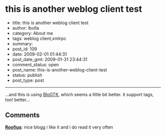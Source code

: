 # this is another weblog client test

- title: this is another weblog client test
- author: lbolla
- category: About me
- tags: weblog client,xmlrpc
- summary: 
- post_id: 109
- date: 2009-02-01 01:44:31
- post_date_gmt: 2009-01-31 23:44:31
- comment_status: open
- post_name: this-is-another-weblog-client-test
- status: publish
- post_type: post

----------------

...and this is using [BloGTK][1], which seems a little bit better. it support tags, too! better...

   [1]: http://blogtk.sourceforge.net/

## Comments

**[Roofius](#58 "2009-02-01 20:33:34"):** nice blogg i like it and i do read it very often

